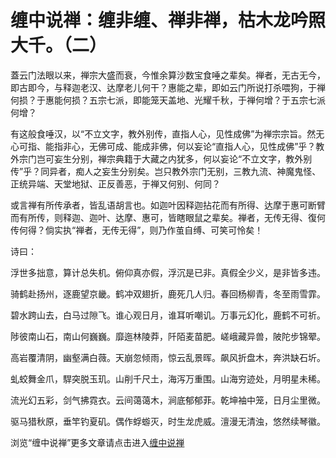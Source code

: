 缠中说禅：缠非缠、禅非禅，枯木龙吟照大千。（二）
====

			




   蓋云门法眼以来，禅宗大盛而衰，今惟余算沙数宝食唾之辈矣。禅者，无古无今，即古即今，与释迦老汉、达摩老儿何干？惠能之辈，即如云门所说打杀喂狗，于禅何损？于惠能何损？五宗七派，即能笼天盖地、光耀千秋，于禅何增？于五宗七派何增？







   有这般食唾汉，以“不立文字，教外别传，直指人心，见性成佛”为禅宗宗旨。然无心可指、能指非心，无佛可成、能成非佛，何以妄论“直指人心，见性成佛”乎？教外宗门岂可妄生分别，禅宗典籍于大藏之内犹多，何以妄论“不立文字，教外别传”乎？同异者，痴人之妄生分别矣。岂只教外宗门无别，三教九流、神魔鬼怪、正统异端、天堂地狱、正反善恶，于禅又何别、何同？







   或言禅有所传承者，皆乱语胡言也。如迦叶因释迦拈花而有所得、达摩于惠可断臂而有所传，则释迦、迦叶、达摩、惠可，皆瞎眼鼠之辈矣。禅者，无传无得、復何传何得？倘实执“禅者，无传无得”，则乃作茧自缚、可笑可怜矣！







   诗曰：







浮世多拙意，算计总失机。俯仰真亦假，浮沉是已非。真假全少义，是非皆多违。




骑鹤赴扬州，逐鹿望京畿。鹤冲双翅折，鹿死几人归。春回杨柳青，冬至雨雪霏。




碧水跨山去，白马过隙飞。谁心观日月，谁耳听嘲讥。万事元幻化，鹿鹤不可祈。




陟彼南山石，南山何巍巍。靡迤林陵莽，阡陌麦苗肥。嵯峨藏异兽，陂陀步锦翚。




高岩覆清阴，幽壑满白薇。天崩忽倾雨，惊云乱景晖。飙风折盘木，奔洪缺石圻。




虬蛟舞金爪，駻突脱玉玑。山削千尺土，海泻万重围。山海穷迹处，月明星未稀。




流光幻五彩，剑气拂霓衣。云间蔼蔼木，涧底郁郁菲。乾坤袖中笼，日月尘里微。




驱马猎秋原，垂竿钓夏矶。偶作蜉蝣灭，时生龙虎威。澶漫无清浊，悠然续琴徽。










浏览“缠中说禅”更多文章请点击进入[缠中说禅](http://blog.sina.com.cn/m/chzhshch)












